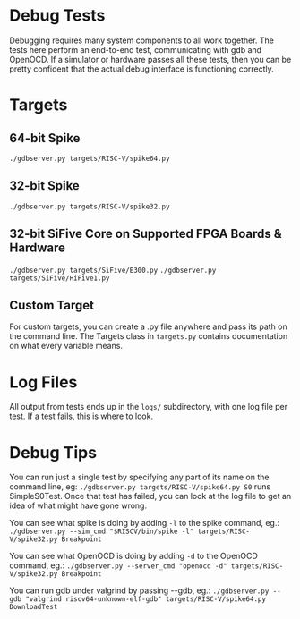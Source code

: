 Debug Tests
===========

Debugging requires many system components to all work together. The tests here
perform an end-to-end test, communicating with gdb and OpenOCD.
If a simulator or hardware passes all these tests, then you can be pretty
confident that the actual debug interface is functioning correctly.

Targets
=======

64-bit Spike
------------

`./gdbserver.py targets/RISC-V/spike64.py`

32-bit Spike
------------

`./gdbserver.py targets/RISC-V/spike32.py`

32-bit SiFive Core on Supported FPGA Boards & Hardware
------------------------------------------------------

`./gdbserver.py targets/SiFive/E300.py`
`./gdbserver.py targets/SiFive/HiFive1.py`

Custom Target
-------------

For custom targets, you can create a .py file anywhere and pass its path on the
command line. The Targets class in `targets.py` contains documentation on what
every variable means.


Log Files
=========

All output from tests ends up in the `logs/` subdirectory, with one log file
per test. If a test fails, this is where to look.

Debug Tips
==========

You can run just a single test by specifying any part of its name on the
command line, eg: `./gdbserver.py targets/RISC-V/spike64.py S0` runs
SimpleS0Test.  Once that test has failed, you can look at the log file to get
an idea of what might have gone wrong.

You can see what spike is doing by adding `-l` to the spike command, eg.:
`./gdbserver.py --sim_cmd "$RISCV/bin/spike -l" targets/RISC-V/spike32.py Breakpoint`

You can see what OpenOCD is doing by adding `-d` to the OpenOCD command, eg.:
`./gdbserver.py --server_cmd "openocd -d" targets/RISC-V/spike32.py Breakpoint`

You can run gdb under valgrind by passing --gdb, eg.: `./gdbserver.py
--gdb "valgrind riscv64-unknown-elf-gdb" targets/RISC-V/spike64.py
DownloadTest`
